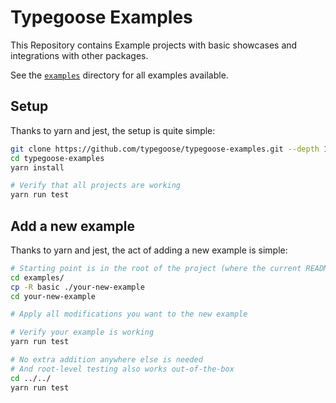 # Typegoose Examples

This Repository contains Example projects with basic showcases and integrations with other packages.

See the [`examples`](./examples/) directory for all examples available.

## Setup

Thanks to yarn and jest, the setup is quite simple:

```sh
git clone https://github.com/typegoose/typegoose-examples.git --depth 10
cd typegoose-examples
yarn install

# Verify that all projects are working
yarn run test
```

## Add a new example

Thanks to yarn and jest, the act of adding a new example is simple:

```sh
# Starting point is in the root of the project (where the current README exists)
cd examples/
cp -R basic ./your-new-example
cd your-new-example

# Apply all modifications you want to the new example

# Verify your example is working
yarn run test

# No extra addition anywhere else is needed
# And root-level testing also works out-of-the-box
cd ../../
yarn run test
```
